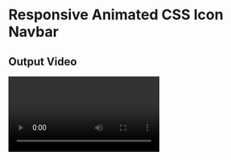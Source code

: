 # Responsive Animated CSS Icon Navbar
## Output Video
<video controls="true" allowfullscreen="true">
    <source src="path/video.mp4" type="video/mp4">
 </video>
